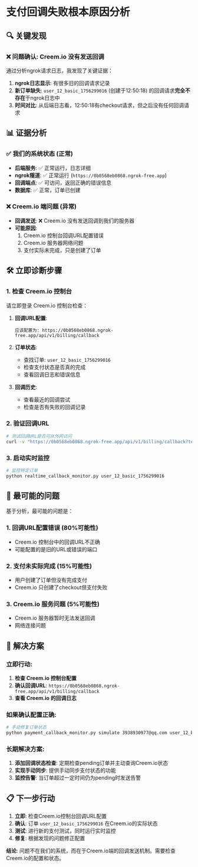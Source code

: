 # 支付回调失败根本原因分析

## 🔍 关键发现

### ❌ **问题确认**: Creem.io 没有发送回调

通过分析ngrok请求日志，我发现了关键证据：

1. **ngrok日志显示**: 有很多旧的回调请求记录
2. **新订单缺失**: `user_12_basic_1756299016` (创建于12:50:18) 的回调请求**完全不存在**于ngrok日志中
3. **时间对比**: 从后端日志看，12:50:18有checkout请求，但之后没有任何回调请求

## 📊 证据分析

### ✅ 我们的系统状态 (正常)
- **后端服务**: ✅ 正常运行，日志详细
- **ngrok隧道**: ✅ 正常运行 (`https://0b0568eb0868.ngrok-free.app`)
- **回调端点**: ✅ 可访问，返回正确的错误信息
- **数据库**: ✅ 正常，订单已创建

### ❌ Creem.io 端问题 (异常)
- **回调发送**: ❌ Creem.io 没有发送回调到我们的服务器
- **可能原因**:
  1. Creem.io 控制台回调URL配置错误
  2. Creem.io 服务器网络问题
  3. 支付实际未完成，只是创建了订单

## 🛠️ 立即诊断步骤

### 1. **检查 Creem.io 控制台**
请立即登录 Creem.io 控制台检查：

1. **回调URL配置**:
   ```
   应该配置为: https://0b0568eb0868.ngrok-free.app/api/v1/billing/callback
   ```

2. **订单状态**:
   - 查找订单: `user_12_basic_1756299016`
   - 检查支付状态是否真的完成
   - 查看回调日志和错误信息

3. **回调历史**:
   - 查看最近的回调尝试
   - 检查是否有失败的回调记录

### 2. **验证回调URL**
```bash
# 测试回调URL是否可从外网访问
curl -v "https://0b0568eb0868.ngrok-free.app/api/v1/billing/callback?test=external"
```

### 3. **启动实时监控**
```bash
# 监控特定订单
python realtime_callback_monitor.py user_12_basic_1756299016
```

## 🎯 最可能的问题

基于分析，最可能的问题是：

### 1. **回调URL配置错误** (80%可能性)
- Creem.io 控制台中的回调URL不正确
- 可能配置的是旧的URL或错误的端口

### 2. **支付未实际完成** (15%可能性)
- 用户创建了订单但没有完成支付
- Creem.io 只创建了checkout但支付失败

### 3. **Creem.io 服务问题** (5%可能性)
- Creem.io 服务器暂时无法发送回调
- 网络连接问题

## 🚀 解决方案

### 立即行动:
1. **检查 Creem.io 控制台配置**
2. **确认回调URL**: `https://0b0568eb0868.ngrok-free.app/api/v1/billing/callback`
3. **查看 Creem.io 的回调日志**

### 如果确认配置正确:
```bash
# 手动修复订单状态
python payment_callback_monitor.py simulate 3938930977@qq.com user_12_basic_1756299016
```

### 长期解决方案:
1. **添加回调状态检查**: 定期检查pending订单并主动查询Creem.io状态
2. **实现手动同步**: 提供手动同步支付状态的功能
3. **监控告警**: 当订单超过一定时间仍为pending时发送告警

## 📋 下一步行动

1. **立即**: 检查Creem.io控制台回调URL配置
2. **确认**: 订单 `user_12_basic_1756299016` 在Creem.io的实际状态
3. **测试**: 进行新的支付测试，同时运行实时监控
4. **修复**: 根据发现的问题修正配置

**结论**: 问题不在我们的系统，而在于Creem.io端的回调发送机制。需要检查Creem.io的配置和状态。
